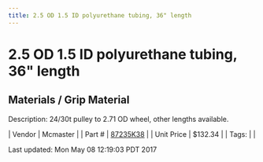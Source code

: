 ```yaml
---
title: 2.5 OD 1.5 ID polyurethane tubing, 36" length
---
```


# 2.5 OD 1.5 ID polyurethane tubing, 36" length
## Materials / Grip Material
Description: 	24/30t pulley to 2.71 OD wheel, other lengths available. 

| Vendor | Mcmaster | 
| Part # | [87235K38](https://www.mcmaster.com/#87235K38) | 
| Unit Price | $132.34 | 
| Tags: |  | 

Last updated: Mon May 08 12:19:03 PDT 2017